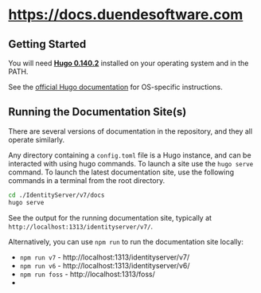# https://docs.duendesoftware.com

## Getting Started

You will need [**Hugo 0.140.2**](https://gohugo.io/) installed on your operating system and in the PATH. 

See the [official Hugo documentation](https://gohugo.io/installation/) for OS-specific instructions.

## Running the Documentation Site(s)

There are several versions of documentation in the repository, and they all operate similarly. 

Any directory containing a `config.toml` file is a Hugo instance, and can be interacted with 
using hugo commands. To launch a site use the `hugo serve` command. To launch the latest
documentation site, use the following commands in a terminal from the root directory.

```bash
cd ./IdentityServer/v7/docs
hugo serve
```

See the output for the running documentation site, typically at `http://localhost:1313/identityserver/v7/`.

Alternatively, you can use `npm run` to run the documentation site locally:

* `npm run v7` - http://localhost:1313/identityserver/v7/
* `npm run v6` - http://localhost:1313/identityserver/v6/
* `npm run foss` - http://localhost:1313/foss/
* 